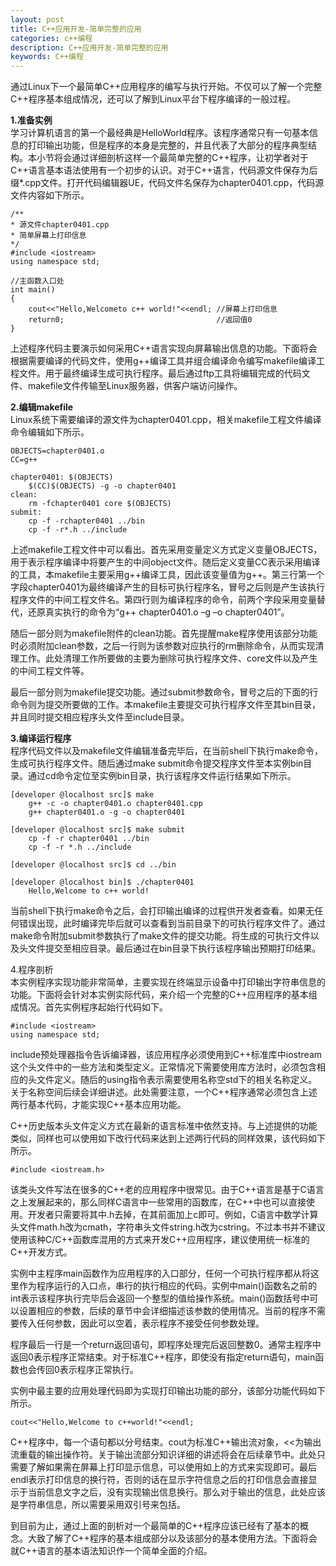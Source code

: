 ```yaml
---
layout: post
title: C++应用开发-简单完整的应用
categories: c++编程
description: C++应用开发-简单完整的应用
keywords: C++编程
---
```

<div id='preview-contents' class='note-content'>



<p>通过Linux下一个最简单C++应用程序的编写与执行开始。不仅可以了解一个完整C++程序基本组成情况，还可以了解到Linux平台下程序编译的一般过程。</p>

<p><strong>1.准备实例</strong> <br>
学习计算机语言的第一个最经典是HelloWorld程序。该程序通常只有一句基本信息的打印输出功能，但是程序的本身是完整的，并且代表了大部分的程序典型结构。本小节将会通过详细剖析这样一个最简单完整的C++程序，让初学者对于C++语言基本语法使用有一个初步的认识。对于C++语言，代码源文件保存为后缀*.cpp文件。打开代码编辑器UE，代码文件名保存为chapter0401.cpp，代码源文件内容如下所示。</p>

<pre class="prettyprint hljs-dark"><code class="hljs cpp"><div class="hljs-line"><span class="hljs-comment">/**</span>
</div><div class="hljs-line"><span class="hljs-comment">* 源文件chapter0401.cpp</span>
</div><div class="hljs-line"><span class="hljs-comment">* 简单屏幕上打印信息</span>
</div><div class="hljs-line"><span class="hljs-comment">*/</span>
</div><div class="hljs-line"><span class="hljs-meta">#<span class="hljs-meta-keyword">include</span> <span class="hljs-meta-string">&lt;iostream&gt;</span></span>
</div><div class="hljs-line"><span class="hljs-keyword">using</span> <span class="hljs-keyword">namespace</span> <span class="hljs-built_in">std</span>;
</div><div class="hljs-line"><wbr>
</div><div class="hljs-line"><span class="hljs-comment">//主函数入口处</span>
</div><div class="hljs-line"><span class="hljs-function"><span class="hljs-keyword">int</span> <span class="hljs-title">main</span><span class="hljs-params">()</span></span>
</div><div class="hljs-line"><span class="hljs-function"></span>{
</div><div class="hljs-line">    <span class="hljs-built_in">cout</span>&lt;&lt;<span class="hljs-string">"Hello,Welcometo c++ world!"</span>&lt;&lt;<span class="hljs-built_in">endl</span>; <span class="hljs-comment">//屏幕上打印信息</span>
</div><div class="hljs-line">    return0;                                  <span class="hljs-comment">//返回值0                                        </span>
</div><div class="hljs-line">}
</div></code></pre>

<p>上述程序代码主要演示如何采用C++语言实现向屏幕输出信息的功能。下面将会根据需要编译的代码文件，使用g++编译工具并组合编译命令编写makefile编译工程文件。用于最终编译生成可执行程序。最后通过ftp工具将编辑完成的代码文件、makefile文件传输至Linux服务器，供客户端访问操作。</p>

<p><strong>2.编辑makefile</strong> <br>
Linux系统下需要编译的源文件为chapter0401.cpp，相关makefile工程文件编译命令编辑如下所示。</p>

<pre class="prettyprint hljs-dark"><code class="hljs armasm"><div class="hljs-line"><span class="hljs-symbol">OBJECTS</span><span class="hljs-symbol">=chapter0401</span>.o
</div><div class="hljs-line"><span class="hljs-symbol">CC</span><span class="hljs-symbol">=g</span>++
</div><div class="hljs-line"><span class="hljs-symbol"></span>
</div><div class="hljs-line"><span class="hljs-symbol">chapter0401:</span> $(OBJECTS)
</div><div class="hljs-line">    $(CC)$(OBJECTS) -g -o chapter0401
</div><div class="hljs-line"><span class="hljs-symbol">clean</span>:
</div><div class="hljs-line">    rm -fchapter0401 core $(OBJECTS)
</div><div class="hljs-line"><span class="hljs-keyword">submit:</span>
</div><div class="hljs-line"><span class="hljs-keyword"></span>    <span class="hljs-meta">cp</span> -f -rchapter0401 ../<span class="hljs-keyword">bin</span>
</div><div class="hljs-line"><span class="hljs-keyword"></span>    <span class="hljs-meta">cp</span> -f -r*.h ../<span class="hljs-meta">include</span>
</div></code></pre>

<p>上述makefile工程文件中可以看出。首先采用变量定义方式定义变量OBJECTS，用于表示程序编译中将要产生的中间object文件。随后定义变量CC表示采用编译的工具，本makefile主要采用g++编译工具，因此该变量值为g++。第三行第一个字段chapter0401为最终编译产生的目标可执行程序名，冒号之后则是产生该执行程序文件的中间工程文件名。第四行则为编译程序的命令，前两个字段采用变量替代，还原真实执行的命令为“g++ chapter0401.o –g –o chapter0401”。</p>

<p>随后一部分则为makefile附件的clean功能。首先提醒make程序使用该部分功能时必须附加clean参数，之后一行则为该参数对应执行的rm删除命令，从而实现清理工作。此处清理工作所要做的主要为删除可执行程序文件、core文件以及产生的中间工程文件等。</p>

<p>最后一部分则为makefile提交功能。通过submit参数命令，冒号之后的下面的行命令则为提交所要做的工作。本makefile主要提交可执行程序文件至其bin目录，并且同时提交相应程序头文件至include目录。</p>

<p><strong>3.编译运行程序</strong> <br>
 程序代码文件以及makefile文件编辑准备完毕后，在当前shell下执行make命令，生成可执行程序文件。随后通过make submit命令提交程序文件至本实例bin目录。通过cd命令定位至实例bin目录，执行该程序文件运行结果如下所示。</p>



<pre class="prettyprint hljs-dark"><code class="hljs elixir"><div class="hljs-line">[developer <span class="hljs-variable">@localhost</span> src]<span class="hljs-variable">$ </span>make
</div><div class="hljs-line">    g++ -c -o chapter0401.o chapter0401.cpp
</div><div class="hljs-line">    g++ chapter0401.o -g -o chapter0401
</div><div class="hljs-line"><wbr>
</div><div class="hljs-line">[developer <span class="hljs-variable">@localhost</span> src]<span class="hljs-variable">$ </span>make submit
</div><div class="hljs-line">    cp -f -r chapter0401 ../bin
</div><div class="hljs-line">    cp -f -r *.h ../<span class="hljs-keyword">include</span>
</div><div class="hljs-line"><wbr>
</div><div class="hljs-line">[developer <span class="hljs-variable">@localhost</span> src]<span class="hljs-variable">$ </span>cd ../bin
</div><div class="hljs-line"><wbr>
</div><div class="hljs-line">[developer <span class="hljs-variable">@localhost</span> bin]<span class="hljs-variable">$ </span>./chapter0401
</div><div class="hljs-line">    Hello,Welcome to c++ world!
</div></code></pre>

<p>当前shell下执行make命令之后，会打印输出编译的过程供开发者查看。如果无任何错误出现，此时编译完毕后就可以查看到当前目录下的可执行程序文件了。通过make命令附加submit参数执行了make文件的提交功能。将生成的可执行文件以及头文件提交至相应目录。最后通过在bin目录下执行该程序输出预期打印结果。</p>

<p>4.程序剖析 <br>
本实例程序实现功能非常简单，主要实现在终端显示设备中打印输出字符串信息的功能。下面将会针对本实例实际代码，来介绍一个完整的C++应用程序的基本组成情况。首先实例程序起始行代码如下。</p>

<pre class="prettyprint hljs-dark"><code class="hljs cpp"><div class="hljs-line"><span class="hljs-meta">#<span class="hljs-meta-keyword">include</span> <span class="hljs-meta-string">&lt;iostream&gt;</span></span>
</div><div class="hljs-line"><span class="hljs-keyword">using</span> <span class="hljs-keyword">namespace</span> <span class="hljs-built_in">std</span>;
</div></code></pre>

<p>include预处理器指令告诉编译器，该应用程序必须使用到C++标准库中iostream这个头文件中的一些方法和类型定义。正常情况下需要使用库方法时，必须包含相应的头文件定义。随后的using指令表示需要使用名称空std下的相关名称定义。关于名称空间后续会详细讲述。此处需要注意，一个C++程序通常必须包含上述两行基本代码，才能实现C++基本应用功能。</p>

<p>C++历史版本头文件定义方式在最新的语言标准中依然支持。与上述提供的功能类似，同样也可以使用如下改行代码来达到上述两行代码的同样效果，该代码如下所示。</p>



<pre class="prettyprint hljs-dark"><code class="hljs autoit"><div class="hljs-line"><span class="hljs-meta">#<span class="hljs-meta-keyword">include</span> <span class="hljs-meta-string">&lt;iostream.h&gt;</span></span>
</div></code></pre>

<p>该类头文件写法在很多的C++老的应用程序中很常见。由于C++语言是基于C语言之上发展起来的，那么同样C语言中一些常用的函数库，在C++中也可以直接使用。开发者只需要将其中.h去掉，在其前面加上c即可。例如，C语言中数学计算头文件math.h改为cmath，字符串头文件string.h改为cstring。不过本书并不建议使用该种C/C++函数库混用的方式来开发C++应用程序，建议使用统一标准的C++开发方式。</p>

<p>实例中主程序main函数作为应用程序的入口部分，任何一个可执行程序都从将这里作为程序运行的入口点，串行的执行相应的代码。实例中main()函数名之前的int表示该程序执行完毕后会返回一个整型的值给操作系统。main()函数括号中可以设置相应的参数，后续的章节中会详细描述该参数的使用情况。当前的程序不需要传入任何参数，因此可以空着，表示程序不接受任何参数处理。</p>

<p>程序最后一行是一个return返回语句，即程序处理完后返回整数0。通常主程序中返回0表示程序正常结束。对于标准C++程序，即使没有指定return语句，main函数也会传回0表示程序正常执行。</p>

<p>实例中最主要的应用处理代码即为实现打印输出功能的部分，该部分功能代码如下所示。</p>

<pre class="prettyprint hljs-dark"><code class="hljs cpp"><div class="hljs-line"><span class="hljs-built_in">cout</span>&lt;&lt;<span class="hljs-string">"Hello,Welcome to c++world!"</span>&lt;&lt;<span class="hljs-built_in">endl</span>;
</div></code></pre>

<p>C++程序中，每一个语句都以分号结束。cout为标准C++输出流对象，&lt;&lt;为输出流重载的输出操作符。关于输出流部分知识详细的讲述将会在后续章节中。此处只需要了解如果需在屏幕上打印显示信息，可以使用如上的方式来实现即可。最后endl表示打印信息的换行符，否则的话在显示字符信息之后的打印信息会直接显示于当前信息文字之后，没有实现输出信息换行。那么对于输出的信息，此处应该是字符串信息，所以需要采用双引号来包括。</p>

<p>到目前为止，通过上面的剖析对一个最简单的C++程序应该已经有了基本的概念。大致了解了C++程序的基本组成部分以及该部分的基本使用方法。下面将会就C++语言的基本语法知识作一个简单全面的介绍。</p></div>
